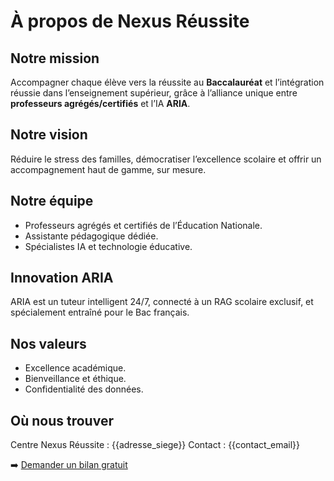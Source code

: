 <!-- markdownlint-disable MD013 -->
# À propos de Nexus Réussite

## Notre mission

Accompagner chaque élève vers la réussite au **Baccalauréat** et l’intégration réussie dans l’enseignement supérieur, grâce à l’alliance unique entre **professeurs agrégés/certifiés** et l’IA **ARIA**.

## Notre vision

Réduire le stress des familles, démocratiser l’excellence scolaire et offrir un accompagnement haut de gamme, sur mesure.

## Notre équipe

- Professeurs agrégés et certifiés de l’Éducation Nationale.
- Assistante pédagogique dédiée.
- Spécialistes IA et technologie éducative.

## Innovation ARIA

ARIA est un tuteur intelligent 24/7, connecté à un RAG scolaire exclusif, et spécialement entraîné pour le Bac français.

## Nos valeurs

- Excellence académique.
- Bienveillance et éthique.
- Confidentialité des données.

## Où nous trouver

Centre Nexus Réussite : {{adresse_siege}}
Contact : {{contact_email}}

➡️ [Demander un bilan gratuit](/bilan)
